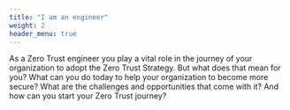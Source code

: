 ```yaml
---
title: "I am an engineer"
weight: 2
header_menu: true
---
```


As a Zero Trust engineer you play a vital role in the journey of your organization to adopt the Zero Trust Strategy. But what does that mean for you? What can you do today to help your organization to become more secure? What are the challenges and opportunities that come with it? And how can you start your Zero Trust journey?